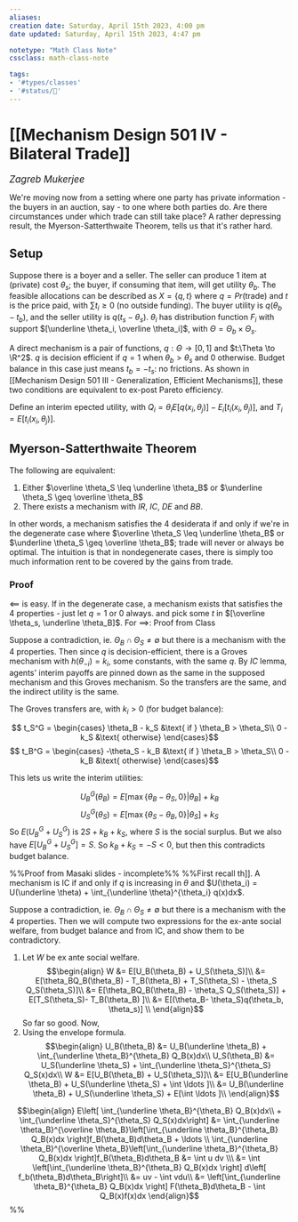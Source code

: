 ```yaml
---
aliases:
creation date: Saturday, April 15th 2023, 4:00 pm
date updated: Saturday, April 15th 2023, 4:47 pm

notetype: "Math Class Note"
cssclass: math-class-note

tags: 
- '#types/classes'
- '#status/🚧'
---
```


# [[Mechanism Design 501 IV - Bilateral Trade]]
<span style = "font-size:120%"><i >Zagreb Mukerjee </i></span>

We're moving now from a setting where one party has private information - the buyers in an auction, say - to one where both parties do. Are there circumstances under which trade can still take place? A rather depressing result, the Myerson-Satterthwaite Theorem, tells us that it's rather hard. 

## Setup
Suppose there is a boyer and a seller. The seller can produce 1 item at (private) cost $\theta_s$; the buyer, if consuming that item, will get utility $\theta_b$. 
The feasible allocations can be described as $X = \{q, t\}$ where $q = Pr($trade$)$ and $t$ is the price paid, with $\sum t_i \geq 0$ (no outside funding). The buyer utility is $q(\theta_b - t_b)$, and the seller utility is $q(t_s - \theta_s)$. $\theta_i$ has distribution function $F_i$ with support $[\underline \theta_i, \overline \theta_i]$, with $\Theta = \Theta_b \times \Theta_s$. 

A direct mechanism is a pair of functions, $q: \Theta \to [0,1]$ and $t:\Theta \to \R^2$. $q$ is decision efficient if $q = 1$ when $\theta_b >\theta_s$ and $0$ otherwise. Budget balance in this case just means $t_b = -t_s$: no frictions. As shown in [[Mechanism Design 501 III - Generalization, Efficient Mechanisms]], these two conditions are equivalent to ex-post Pareto efficiency. 

Define an interim epected utility, with $Q_i = \theta_i E[q(x_i, \theta_j)] - E_i[t_i(x_i, \theta_j)]$, and $T_i = E[t_i(x_i, \theta_j)]$. 

## Myerson-Satterthwaite Theorem

The following are equivalent: 
1) Either $\overline \theta_S \leq \underline \theta_B$ or $\underline \theta_S \geq \overline \theta_B$
2) There exists a mechanism with $IR$, $IC$, $DE$ and $BB$. 

In other words, a mechanism satisfies the 4 desiderata if and only if we're in the degenerate case where $\overline \theta_S \leq \underline \theta_B$ or $\underline \theta_S \geq \overline \theta_B$; trade will never or always be optimal. 
The intuition is that in nondegenerate cases, there is simply too much information rent to be covered by the gains from trade. 

### Proof
$\impliedby$ is easy. If in the degenerate case, a mechanism exists that satisfies the 4 properties - just let $q=1$ or $0$ always. and pick some $t$ in $[\overline \theta_s, \underline \theta_B]$. 
For $\implies$: 
Proof from Class

Suppose a contradiction, ie. $\Theta_B \cap \Theta_S \neq \emptyset$ but there is a mechanism with the $4$ properties. Then since $q$ is decision-efficient, there is a Groves mechanism with $h(\theta_{-i}) = k_i$, some constants, with the same $q$. By $IC$ lemma, agents' interim payoffs are pinned down as the same in the supposed mechanism and this Groves mechanism. So the transfers are the same, and the indirect utility is the same. 

The Groves transfers are, with $k_i > 0$ (for budget balance):

$$ t_S^G = \begin{cases} 
\theta_B - k_S &\text{ if } \theta_B > \theta_S\\
0 - k_S &\text{ otherwise}
\end{cases}$$
$$ t_B^G = \begin{cases} 
-\theta_S - k_B &\text{ if } \theta_B > \theta_S\\
0 - k_B &\text{ otherwise}
\end{cases}$$

This lets us write the interim utilities: 

$$U^G_B(\theta_B) = E[ \max \{ \theta_B - \theta_S, 0 \} | \theta_B] + k_B$$
$$U^G_S(\theta_S) = E[ \max \{ \theta_S - \theta_B, 0 \} | \theta_S] + k_S$$
So $E(U_B^G + U_S^G)$ is $2S + k_B + k_S$, where $S$ is the social surplus. But we also have $E[U_B^G + U_S^G] = S$. So $k_B + k_S = -S < 0$, but then this contradicts budget balance. 


%%Proof from Masaki slides - incomplete%%
%%First recall th[](Mechanism%20Design%20501%20I%20-%20Motivation,%20Screening%20Problem.md#Myerson%201981%20Lemma%20and%20Envelope%20Formula)]]. A mechanism is IC if and only if $q$ is increasing in $\theta$ and $U(\theta_i) = U(\underline \theta) + \int_{\underline \theta}^{\theta_i} q(x)dx$. 

Suppose a contradiction, ie. $\Theta_B \cap \Theta_S \neq \emptyset$ but there is a mechanism with the $4$ properties. Then we will compute two expressions for the ex-ante social welfare, from budget balance and from IC, and show them to be contradictory. 

1) Let $W$ be ex ante social welfare. $$\begin{align}
W &= E[U_B(\theta_B) + U_S(\theta_S)]\\
&= E[\theta_BQ_B(\theta_B) - T_B(\theta_B) + T_S(\theta_S) -  \theta_S Q_S(\theta_S)]\\
&= E[\theta_BQ_B(\theta_B) -  \theta_S Q_S(\theta_S)] + E[T_S(\theta_S)- T_B(\theta_B) ]\\
&=  E[(\theta_B-  \theta_S)q(\theta_b, \theta_s)] \\
\end{align}$$
So far so good. Now, 
2) Using the envelope formula. 
$$\begin{align}
U_B(\theta_B) &= U_B(\underline \theta_B) + \int_{\underline \theta_B}^{\theta_B} Q_B(x)dx\\
U_S(\theta_B) &= U_S(\underline \theta_S) + \int_{\underline \theta_S}^{\theta_S} Q_S(x)dx\\
W &= E[U_B(\theta_B) + U_S(\theta_S)]\\
&= E[U_B(\underline \theta_B) + U_S(\underline \theta_S) + \int \ldots ]\\
&= U_B(\underline \theta_B) + U_S(\underline \theta_S) + E[\int \ldots ]\\
\end{align}$$

$$\begin{align}
E\left[  \int_{\underline \theta_B}^{\theta_B} Q_B(x)dx\\ +  \int_{\underline \theta_S}^{\theta_S} Q_S(x)dx\right] &= \int_{\underline \theta_B}^{\overline \theta_B}\left[\int_{\underline \theta_B}^{\theta_B} Q_B(x)dx  \right]f_B(\theta_B)d\theta_B + \ldots \\
\int_{\underline \theta_B}^{\overline \theta_B}\left[\int_{\underline \theta_B}^{\theta_B} Q_B(x)dx  \right]f_B(\theta_B)d\theta_B &= \int u dv \\\
&= \int \left[\int_{\underline \theta_B}^{\theta_B} Q_B(x)dx  \right] d\left[ f_b(\theta_B)d\theta_B\right]\\
&= uv - \int vdu\\
&= \left[\int_{\underline \theta_B}^{\theta_B} Q_B(x)dx  \right] F(\theta_B)d\theta_B - \int Q_B(x)f(x)dx
\end{align}$$%%
